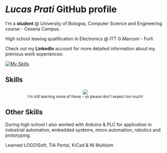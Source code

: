 # _Lucas Prati_ GitHub profile

I'm a **student** @ University of Bologna, Computer Science and Engineering course - Cesena Campus. 

High school leaving qualification in Electronics @ ITT G.Marconi - Forlì 

Check out my **LinkedIn** account for more detailed information about my previous work experiences: 

[![My Skills](https://skillicons.dev/icons?i=linkedin)](https://www.linkedin.com/in/lucas-prati-b6b678238/)


## Skills

<div align="center">
  <img src="https://skillicons.dev/icons?i=arduino,c,cpp,bash,java,vscode,github,git,windows"/>
  <br/>
  <sub>I'm still learning some of these – so please don't expect too much!</sub>
</div>

## Other Skills

During high school I also worked with Arduino & PLC for application in industrial automation, embedded systems, micro automation, robotics and prototyping. 

Learned LOGO!Soft, TIA Portal, KiCad & NI Multisim


